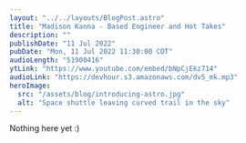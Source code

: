 ```yaml
---
layout: "../../layouts/BlogPost.astro"
title: "Madison Kanna - Based Engineer and Hot Takes"
description: ""
publishDate: "11 Jul 2022"
pubDate: "Mon, 11 Jul 2022 11:30:00 CDT"
audioLength: "51900416"
ytLink: "https://www.youtube.com/embed/bNpCjEkz714"
audioLink: "https://devhour.s3.amazonaws.com/dv5_mk.mp3"
heroImage:
  src: "/assets/blog/introducing-astro.jpg"
  alt: "Space shuttle leaving curved trail in the sky"
---
```


Nothing here yet :)